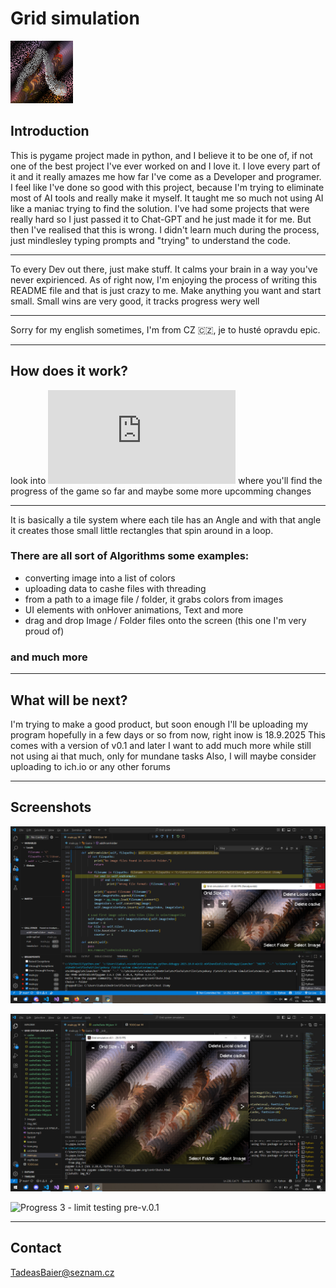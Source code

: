 # Grid simulation 
![Logo](https://github.com/Bate12/Grid-system-pygame/blob/main/icon.png?raw=true)

## Introduction
This is pygame project made in python, and I believe it to be one of, if not one of the best project I've ever worked on and I love it. I love every part of it and it really amazes me how far I've come as a Developer and programer.
I feel like I've done so good with this project, because I'm trying to eliminate most of AI tools and really make it myself. It taught me so much not using AI like a maniac trying to find the solution.
I've had some projects that were really hard so I just passed it to Chat-GPT and he just made it for me. But then I've realised that this is wrong. I didn't learn much during the process, just mindlesley typing prompts and "trying" to understand the code.
___
To every Dev out there, just make stuff. It calms your brain in a way you've never expirienced. As of right now, I'm enjoying the process of writing this README file and that is just crazy to me.
Make anything you want and start small. Small wins are very good, it tracks progress wery well
___
Sorry for my english sometimes, I'm from CZ 🇨🇿, je to husté opravdu epic.
___
## How does it work?
look into ![TODO.txt](https://github.com/Bate12/Grid-system-pygame/blob/main/TODO.txt) where you'll find the progress of the game so far and maybe some more upcomming changes
___
It is basically a tile system where each tile has an Angle and with that angle it creates those small little rectangles that spin around in a loop.
### There are all sort of Algorithms some examples:
 - converting image into a list of colors
 - uploading data to cashe files with threading
 - from a path to a image file / folder, it grabs colors from images
 - UI elements with onHover animations, Text and more
 - drag and drop Image / Folder files onto the screen (this one I'm very proud of)
### and much more
___
## What will be next?
I'm trying to make a good product, but soon enough I'll be uploading my program hopefully in a few days or so from now, right inow is 18.9.2025
This comes with a version of v0.1 and later I want to add much more while still not using ai that much, only for mundane tasks
Also, I will maybe consider uploading to ich.io or any other forums
___
## Screenshots
![before release v.0.1PNG.PNG](https://github.com/Bate12/Grid-system-pygame/blob/main/before%20release%20v.0.1PNG.PNG?raw=true)

![Progress 2 - limit testing cashe](https://github.com/Bate12/Grid-system-pygame/blob/main/progress2.png?raw=true)

![Progress 3 - limit testing pre-v.0.1](https://youtu.be/AA_baFMNrfQ)
___
## Contact
TadeasBaier@seznam.cz
